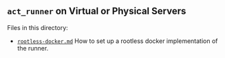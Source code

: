 ## `act_runner` on Virtual or Physical Servers

Files in this directory:

- [`rootless-docker.md`](rootless-docker.md)
  How to set up a rootless docker implementation of the runner.
